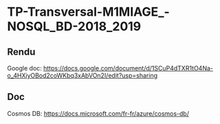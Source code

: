 # TP-Transversal-M1MIAGE_-NOSQL_BD-2018_2019

## Rendu 

Google doc: https://docs.google.com/document/d/1SCuP4dTXR1tO4Na-o_4HXiyOBod2coWKbq3xAbVOn2I/edit?usp=sharing

## Doc

Cosmos DB: https://docs.microsoft.com/fr-fr/azure/cosmos-db/
